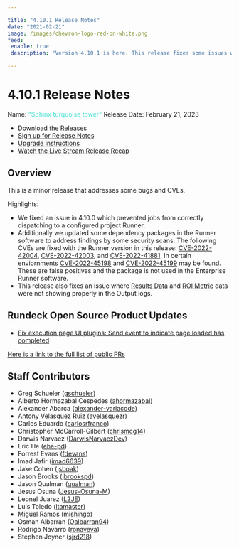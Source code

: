 ```yaml
---

title: "4.10.1 Release Notes"
date: "2021-02-21"
image: /images/chevron-logo-red-on-white.png
feed:
 enable: true
 description: "Version 4.10.1 is here. This release fixes some issues with 4.10.0.  Check Release Notes for more info."

---
```


# 4.10.1 Release Notes

Name: <span style="color: turquoise"><span class="glyphicon glyphicon-tower"></span> "Sphinx turquoise tower"</span>
Release Date: February 21, 2023

- [Download the Releases](https://download.rundeck.com/)
- [Sign up for Release Notes](https://www.rundeck.com/release-notes-signup)
- [Upgrade instructions](/upgrading/)
- [Watch the Live Stream Release Recap](https://youtu.be/stDTPTNZJNM)

## Overview

This is a minor release that addresses some bugs and CVEs. 

Highlights:

* We fixed an issue in 4.10.0 which prevented jobs from correctly dispatching to a configured project Runner. 
*  Additionally we updated some dependency packages in the Runner software to address findings by some security scans.  The following CVEs are fixed with the Runner version in this release: [CVE-2022-42004](https://nvd.nist.gov/vuln/detail/CVE-2022-42004), [CVE-2022-42003](https://nvd.nist.gov/vuln/detail/CVE-2022-42003), and [CVE-2022-41881](https://nvd.nist.gov/vuln/detail/CVE-2022-41881). In certain enviornments [CVE-2022-45198](https://nvd.nist.gov/vuln/detail/CVE-2022-45198) and [CVE-2022-45199](https://nvd.nist.gov/vuln/detail/CVE-2022-45199) may be found.  These are false positives and the package is not used in the Enterprise Runner software.
* This release also fixes an issue where [Results Data](/manual/execution-lifecycle/job-retry-failed-nodes.md) and [ROI Metric](/manual/execution-lifecycle/roi-metrics.md) data were not showing properly in the Output logs.


## Rundeck Open Source Product Updates

* [Fix execution page UI plugins: Send event to indicate page loaded has completed](https://github.com/rundeck/rundeck/pull/8151)


[Here is a link to the full list of public PRs](https://github.com/rundeck/rundeck/pulls?q=is%3Apr+milestone%3A4.10.1+is%3Aclosed)


## Staff Contributors

* Greg Schueler ([gschueler](https://github.com/gschueler))
* Alberto Hormazabal Cespedes ([ahormazabal](https://github.com/ahormazabal))
* Alexander Abarca ([alexander-variacode](https://github.com/alexander-variacode))
* Antony Velasquez Ruiz ([avelasquezr](https://github.com/avelasquezr))
* Carlos Eduardo ([carlosrfranco](https://github.com/carlosrfranco))
* Christopher McCarroll-Gilbert ([chrismcg14](https://github.com/chrismcg14))
* Darwis Narvaez ([DarwisNarvaezDev](https://github.com/DarwisNarvaezDev))
* Eric He ([ehe-pd](https://github.com/ehe-pd))
* Forrest Evans ([fdevans](https://github.com/fdevans))
* Imad Jafir ([imad6639](https://github.com/imad6639))
* Jake Cohen ([jsboak](https://github.com/jsboak))
* Jason Brooks ([jbrookspd](https://github.com/jbrookspd))
* Jason Qualman ([qualman](https://github.com/qualman))
* Jesus Osuna ([Jesus-Osuna-M](https://github.com/Jesus-Osuna-M))
* Leonel Juarez ([L2JE](https://github.com/L2JE))
* Luis Toledo ([ltamaster](https://github.com/ltamaster))
* Miguel Ramos ([mishingo](https://github.com/mishingo))
* Osman Albarran ([Oalbarran94](https://github.com/Oalbarran94))
* Rodrigo Navarro ([ronaveva](https://github.com/ronaveva))
* Stephen Joyner ([sjrd218](https://github.com/sjrd218))
